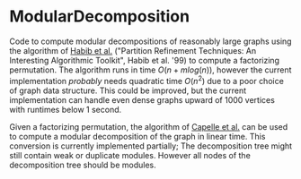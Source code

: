 # ModularDecomposition
Code to compute modular decompositions of reasonably large graphs using the algorithm of [Habib et al.](https://doi.org/10.1142/S0129054199000125) ("Partition Refinement Techniques: An Interesting Algorithmic Toolkit", Habib et al. '99) to compute a factorizing permutation. The algorithm runs in time $O(n+mlog(n))$, however the current implementation *probably* needs quadratic time $O(n^2)$ due to a poor choice of graph data structure. This could be improved, but the current implementation can handle even dense graphs upward of $1000$ vertices with runtimes below 1 second.

Given a factorizing permutation, the algorithm of [Capelle et al.](https://hal.inria.fr/hal-00958972/document) can be used to compute a modular decomposition of the graph in linear time. This conversion is currently implemented partially; The decomposition tree might still contain weak or duplicate modules. However all nodes of the decomposition tree should be modules.
